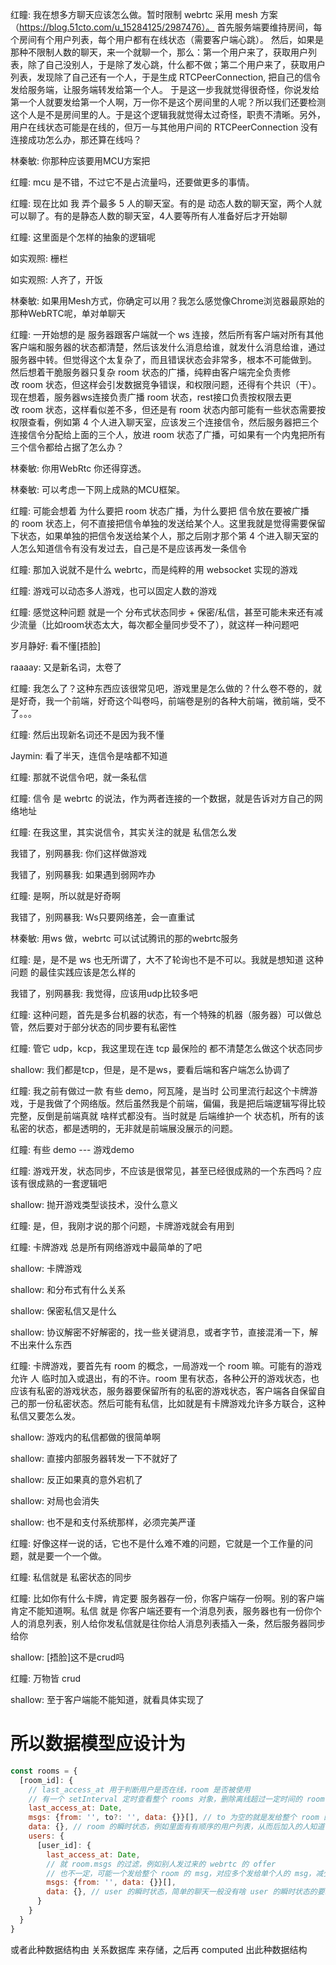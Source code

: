红瞳:
我在想多方聊天应该怎么做。暂时限制 webrtc 采用 mesh 方案（https://blog.51cto.com/u_15284125/2987476）。
首先服务端要维持房间，每个房间有个用户列表，每个用户都有在线状态（需要客户端心跳）。
然后，如果是那种不限制人数的聊天，来一个就聊一个，那么：第一个用户来了，获取用户列表，除了自己没别人，于是除了发心跳，什么都不做；第二个用户来了，获取用户列表，发现除了自己还有一个人，于是生成 RTCPeerConnection, 把自己的信令发给服务端，让服务端转发给第一个人。
于是这一步我就觉得很奇怪，你说发给第一个人就要发给第一个人啊，万一你不是这个房间里的人呢？所以我们还要检测这个人是不是房间里的人。于是这个逻辑我就觉得太过奇怪，职责不清晰。另外，用户在线状态可能是在线的，但万一与其他用户间的 RTCPeerConnection 没有连接成功怎么办，那还算在线吗？

林秦敏:
你那种应该要用MCU方案把

红瞳:
mcu 是不错，不过它不是占流量吗，还要做更多的事情。

红瞳:
现在比如 我 弄个最多 5 人的聊天室。有的是 动态人数的聊天室，两个人就可以聊了。有的是静态人数的聊天室，4人要等所有人准备好后才开始聊

红瞳:
这里面是个怎样的抽象的逻辑呢

如实观照:
栅栏

如实观照:
人齐了，开饭

林秦敏:
如果用Mesh方式，你确定可以用？我怎么感觉像Chrome浏览器最原始的那种WebRTC呢，单对单聊天

红瞳:
一开始想的是 服务器跟客户端就一个 ws 连接，然后所有客户端对所有其他客户端和服务器的状态都清楚，然后该发什么消息给谁，就发什么消息给谁，通过服务器中转。但觉得这个太复杂了，而且错误状态会非常多，根本不可能做到。
然后想着干脆服务器只复杂 room 状态的广播，纯粹由客户端完全负责修改 room 状态，但这样会引发数据竞争错误，和权限问题，还得有个共识（干）。
现在想着，服务器ws连接负责广播 room 状态，rest接口负责按权限去更改 room 状态，这样看似差不多，但还是有 room 状态内部可能有一些状态需要按权限查看，例如第 4 个人进入聊天室，应该发三个连接信令，然后服务器把三个连接信令分配给上面的三个人，放进 room 状态了广播，可如果有一个内鬼把所有三个信令都给占据了怎么办？

林秦敏:
你用WebRtc 你还得穿透。

林秦敏:
可以考虑一下网上成熟的MCU框架。

红瞳:
可能会想着 为什么要把 room 状态广播，为什么要把 信令放在要被广播的 room 状态上，何不直接把信令单独的发送给某个人。这里我就是觉得需要保留下状态，如果单独的把信令发送给某个人，那之后刚才那个第 4 个进入聊天室的人怎么知道信令有没有发过去，自己是不是应该再发一条信令

红瞳:
那加入说就不是什么 webrtc，而是纯粹的用 websocket 实现的游戏

红瞳:
游戏可以动态多人游戏，也可以固定人数的游戏

红瞳:
感觉这种问题 就是一个 分布式状态同步 + 保密/私信，甚至可能未来还有减少流量（比如room状态太大，每次都全量同步受不了），就这样一种问题吧

岁月静好:
看不懂[捂脸]

raaaay:
又是新名词，太卷了

红瞳:
我怎么了？这种东西应该很常见吧，游戏里是怎么做的？什么卷不卷的，就是好奇，我一个前端，好奇这个叫卷吗，前端卷是别的各种大前端，微前端，受不了。。。

红瞳:
然后出现新名词还不是因为我不懂

Jaymin:
看了半天，连信令是啥都不知道

红瞳:
那就不说信令吧，就一条私信

红瞳:
信令 是 webrtc 的说法，作为两者连接的一个数据，就是告诉对方自己的网络地址

红瞳:
在我这里，其实说信令，其实关注的就是 私信怎么发

我错了，别网暴我:
你们这样做游戏

我错了，别网暴我:
如果遇到弱网咋办

红瞳:
是啊，所以就是好奇啊

我错了，别网暴我:
Ws只要网络差，会一直重试

林秦敏:
用ws 做，webrtc 可以试试腾讯的那的webrtc服务

红瞳:
是，是不是 ws 也无所谓了，大不了轮询也不是不可以。我就是想知道 这种问题 的最佳实践应该是怎么样的

我错了，别网暴我:
我觉得，应该用udp比较多吧

红瞳:
这种问题，首先是多台机器的状态，有一个特殊的机器（服务器）可以做总管，然后要对于部分状态的同步要有私密性

红瞳:
管它 udp，kcp，我这里现在连 tcp 最保险的 都不清楚怎么做这个状态同步

shallow:
我们都是tcp，但是，是不是ws，要看后端和客户端怎么协调了

红瞳:
我之前有做过一款 有些 demo，阿瓦隆，是当时 公司里流行起这个卡牌游戏，于是我做了个网络版。然后虽然我是个前端，偏偏，我是把后端逻辑写得比较完整，反倒是前端真就 啥样式都没有。当时就是 后端维护一个 状态机，所有的该私密的状态，都是透明的，无非就是前端展没展示的问题。

红瞳:
有些 demo --- 游戏demo

红瞳:
游戏开发，状态同步，不应该是很常见，甚至已经很成熟的一个东西吗？应该有很成熟的一套逻辑吧

shallow:
抛开游戏类型谈技术，没什么意义

红瞳:
是，但，我刚才说的那个问题，卡牌游戏就会有用到

红瞳:
卡牌游戏 总是所有网络游戏中最简单的了吧

shallow:
卡牌游戏

shallow:
和分布式有什么关系

shallow:
保密私信又是什么

shallow:
协议解密不好解密的，找一些关键消息，或者字节，直接混淆一下，解不出来什么东西

红瞳:
卡牌游戏，要首先有 room 的概念，一局游戏一个 room 嘛。可能有的游戏允许 人 临时加入或退出，有的不许。room 里有状态，各种公开的游戏状态，也应该有私密的游戏状态，服务器要保留所有的私密的游戏状态，客户端各自保留自己的那一份私密状态。然后可能有私信，比如就是有卡牌游戏允许多方联合，这种私信又要怎么发。

shallow:
游戏内的私信都做的很简单啊

shallow:
直接内部服务器转发一下不就好了

shallow:
反正如果真的意外宕机了

shallow:
对局也会消失

shallow:
也不是和支付系统那样，必须完美严谨

红瞳:
好像这样一说的话，它也不是什么难不难的问题，它就是一个工作量的问题，就是要一个一个做。

红瞳:
私信就是 私密状态的同步

红瞳:
比如你有什么卡牌，肯定要 服务器存一份，你客户端存一份啊。别的客户端肯定不能知道啊。私信 就是 你客户端还要有一个消息列表，服务器也有一份你个人的消息列表，别人给你发私信就是往你给人消息列表插入一条，然后服务器同步给你

shallow:
[捂脸]这不是crud吗

红瞳:
万物皆 crud

shallow:
至于客户端能不能知道，就看具体实现了

# 所以数据模型应设计为
```js
const rooms = {
  [room_id]: {
    // last_access_at 用于判断用户是否在线，room 是否被使用
    // 有一个 setInterval 定时查看整个 rooms 对象，删除离线超过一定时间的 room 和 user
    last_access_at: Date,
    msgs: {from: '', to?: '', data: {}}[], // to 为空的就是发给整个 room 的
    data: {}, // room 的瞬时状态，例如里面有有顺序的用户列表，从而后加入的人知道谁在自己前面，自己应该连接谁
    users: {
      [user_id]: {
        last_access_at: Date,
        // 就 room.msgs 的过滤，例如别人发过来的 webrtc 的 offer
        // 也不一定，可能一个发给整个 room 的 msg，对应多个发给单个人的 msg，减少消息个数
        msgs: {from: '', data: {}}[],
        data: {}, // user 的瞬时状态，简单的聊天一般没有啥 user 的瞬时状态的要求，复杂的业务可能就要根据这个来判断用户有没有开外挂了
      }
    }
  }
}
```
或者此种数据结构由 关系数据库 来存储，之后再 computed 出此种数据结构
